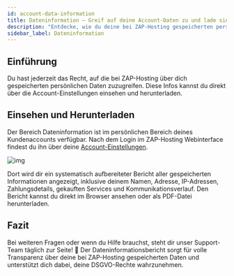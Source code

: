 ```yaml
---
id: account-data-information
title: Dateninformation – Greif auf deine Account-Daten zu und lade sie herunter
description: "Entdecke, wie du deine bei ZAP-Hosting gespeicherten persönlichen Daten einsehen und herunterladen kannst – für volle Transparenz und Kontrolle → Jetzt mehr erfahren"
sidebar_label: Dateninformation
---
```




## Einführung

Du hast jederzeit das Recht, auf die bei ZAP-Hosting über dich gespeicherten persönlichen Daten zuzugreifen. Diese Infos kannst du direkt über die Account-Einstellungen einsehen und herunterladen.

## Einsehen und Herunterladen

Der Bereich Dateninformation ist im persönlichen Bereich deines Kundenaccounts verfügbar. Nach dem Login im ZAP-Hosting Webinterface findest du ihn über deine [Account-Einstellungen](https://zap-hosting.com/en/customer/home/profile/).

![img](https://screensaver01.zap-hosting.com/index.php/s/An9RLWyBjg4LWka/preview)

Dort wird dir ein systematisch aufbereiteter Bericht aller gespeicherten Informationen angezeigt, inklusive deinem Namen, Adresse, IP-Adressen, Zahlungsdetails, gekauften Services und Kommunikationsverlauf. Den Bericht kannst du direkt im Browser ansehen oder als PDF-Datei herunterladen.

## Fazit

Bei weiteren Fragen oder wenn du Hilfe brauchst, steht dir unser Support-Team täglich zur Seite! 🙂 Der Dateninformationsbericht sorgt für volle Transparenz über deine bei ZAP-Hosting gespeicherten Daten und unterstützt dich dabei, deine DSGVO-Rechte wahrzunehmen.